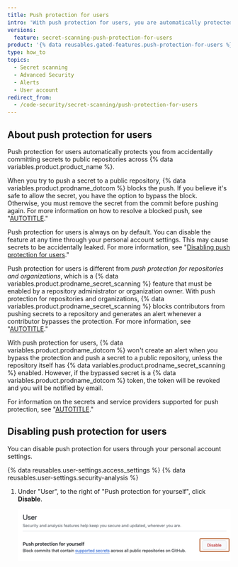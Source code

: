 ```yaml
---
title: Push protection for users
intro: 'With push protection for users, you are automatically protected on all pushes to public repositories across {% data variables.product.product_name %}.'
versions:
  feature: secret-scanning-push-protection-for-users
product: '{% data reusables.gated-features.push-protection-for-users %}'
type: how_to
topics:
  - Secret scanning
  - Advanced Security
  - Alerts
  - User account
redirect_from:
  - /code-security/secret-scanning/push-protection-for-users
---
```


## About push protection for users

Push protection for users automatically protects you from accidentally committing secrets to public repositories across {% data variables.product.product_name %}.

When you try to push a secret to a public repository, {% data variables.product.prodname_dotcom %} blocks the push. If you believe it's safe to allow the secret, you have the option to bypass the block. Otherwise, you must remove the secret from the commit before pushing again. For more information on how to resolve a blocked push, see "[AUTOTITLE](/code-security/secret-scanning/pushing-a-branch-blocked-by-push-protection)."

Push protection for users is always on by default. You can disable the feature at any time through your personal account settings. This may cause secrets to be accidentally leaked. For more information, see "[Disabling push protection for users](#disabling-push-protection-for-users)."

Push protection for users is different from _push protection for repositories and organizations_, which is a {% data variables.product.prodname_secret_scanning %} feature that must be enabled by a repository administrator or organization owner. With push protection for repositories and organizations, {% data variables.product.prodname_secret_scanning %} blocks contributors from pushing secrets to a repository and generates an alert whenever a contributor bypasses the protection. For more information, see "[AUTOTITLE](/code-security/secret-scanning/introduction/about-push-protection)."

With push protection for users, {% data variables.product.prodname_dotcom %} won't create an alert when you bypass the protection and push a secret to a public repository, unless the repository itself has {% data variables.product.prodname_secret_scanning %} enabled. However, if the bypassed secret is a {% data variables.product.prodname_dotcom %} token, the token will be revoked and you will be notified by email.

For information on the secrets and service providers supported for push protection, see "[AUTOTITLE](/code-security/secret-scanning/introduction/supported-secret-scanning-patterns#supported-secrets)."

## Disabling push protection for users

You can disable push protection for users through your personal account settings.

{% data reusables.user-settings.access_settings %}
{% data reusables.user-settings.security-analysis %}
1. Under "User", to the right of "Push protection for yourself", click **Disable**.

   ![Screenshot of the "User" section of the "Code security and analysis" settings page. A button labeled "Disable" is outlined in dark orange.](/assets/images/help/security/push-protection-for-yourself.png)
